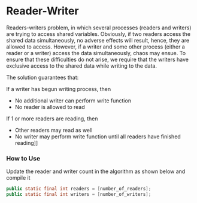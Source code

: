 # Reader-Writer

Readers-writers problem, in which several processes (readers and writers) are trying to access shared variables. 
Obviously, if two readers access the shared data simultaneously, no adverse effects will result, hence, they are allowed to access. 
However, if a writer and some other process (either a reader or a writer) access the data simultaneously, chaos may ensue. 
To ensure that these difficulties do not arise, we require that the writers have exclusive access to the shared data while writing to the data.

The solution guarantees that:

 If a writer has begun writing process, then

- No additional writer can perform write function
- No reader is allowed to read

If 1 or more readers are reading, then

- Other readers may read as well
- No writer may perform write function until all readers have finished reading]]

### How to Use 

Update the reader and writer count in the algorithm as shown below and compile it

```java
public static final int readers = [number_of_readers];
public static final int writers = [number_of_writers];
```
   
 
